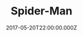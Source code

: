 ---
title: "Spider-Man"
year: 2002
date: 2017-05-20T22:00:00.000Z
permalink: /almanac/movies/2017-05-20-spiderman/index.html
rating: 3
---